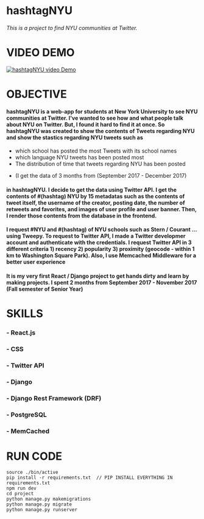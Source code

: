 # hashtagNYU
###### This is a project to find NYU communities at Twitter.


# VIDEO DEMO


[![hashtagNYU video Demo](https://img.youtube.com/vi/xPcY2o0Yk8c/0.jpg)](https://www.youtube.com/watch?v=xPcY2o0Yk8c)


# OBJECTIVE

#### hashtagNYU is a web-app for students at New York University to see NYU communities at Twitter. I've wanted to see how and what people talk about NYU on Twitter. But, I found it hard to find it at once. So hashtagNYU was created to show the contents of Tweets regarding NYU and show the stastics regarding NYU tweets such as 
* which school has posted the most Tweets with its school names
* which language NYU tweets has been posted most
* The distribution of time that tweets regarding NYU has been posted
 - (I get the data of 3 months from (September 2017 - December 2017)
 
#### in hashtagNYU. I decide to get the data using Twitter API. I get the contents of #(hashtag) NYU by 15 metadatas such as the contents of tweet itself, the username of the creator, posting date, the number of retweets and favorites, and images of user profile and user banner. Then, I render those contents from the database in the frontend. 

#### I request #NYU and #(hashtag) of NYU schools such as Stern / Courant ... using Tweepy. To request to Twitter API, I made a Twitter developmer account and authenticate with the credentials. I request Twitter API in 3 different criteria 1) recency 2) popularity 3) proximity (geocode - within 1 km to Washington Square Park). Also, I use Memcached Middleware for a better user experience

#### It is my very first React / Django project to get hands dirty and learn by making projects. I spent 2 months from September 2017 - November 2017 (Fall semester of Senior Year)


 # SKILLS
 
 ### - React.js 
 ### - CSS

 ### - Twitter API 
 ### - Django 
 ### - Django Rest Framework (DRF) 
 ### - PostgreSQL
 ### - MemCached
 


# RUN CODE

```
source ./bin/active
pip install -r requirements.txt  // PIP INSTALL EVERYTHING IN requirements.txt
npm run dev
cd project
python manage.py makemigrations
python manage.py migrate
python manage.py runserver

```





